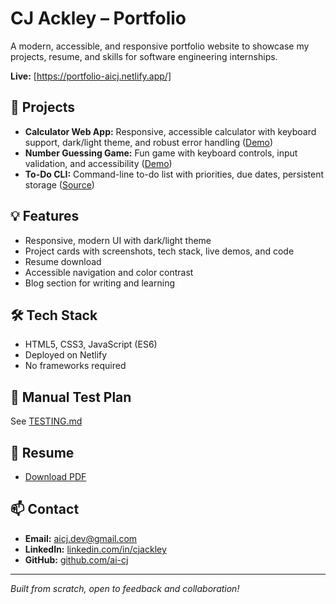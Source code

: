 # CJ Ackley – Portfolio

A modern, accessible, and responsive portfolio website to showcase my projects, resume, and skills for software engineering internships.

**Live:** [https://portfolio-aicj.netlify.app/]

## 🚀 Projects

- **Calculator Web App:** Responsive, accessible calculator with keyboard support, dark/light theme, and robust error handling ([Demo](https://elegant-croquembouche-4bc3e9.netlify.app/))
- **Number Guessing Game:** Fun game with keyboard controls, input validation, and accessibility ([Demo](https://numberguess-aicj.netlify.app/))
- **To-Do CLI:** Command-line to-do list with priorities, due dates, persistent storage ([Source](https://github.com/AI-CJ/todo-cli))

## 💡 Features

- Responsive, modern UI with dark/light theme
- Project cards with screenshots, tech stack, live demos, and code
- Resume download
- Accessible navigation and color contrast
- Blog section for writing and learning

## 🛠️ Tech Stack

- HTML5, CSS3, JavaScript (ES6)
- Deployed on Netlify
- No frameworks required

## 📝 Manual Test Plan

See [TESTING.md](./TESTING.md)

## 📄 Resume

- [Download PDF](./resume.pdf)

## 📫 Contact

- **Email:** aicj.dev@gmail.com
- **LinkedIn:** [linkedin.com/in/cjackley](https://linkedin.com/in/cjackley)
- **GitHub:** [github.com/ai-cj](https://github.com/ai-cj)

---

*Built from scratch, open to feedback and collaboration!*